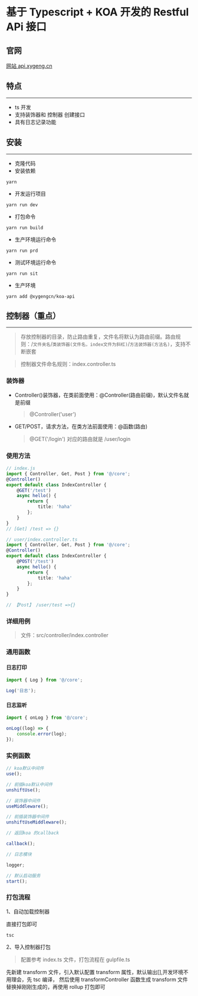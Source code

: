 # 基于 Typescript + KOA 开发的 Restful APi 接口

## 官网

[网站 api.xygeng.cn](https://api.xygeng.cn)

## 特点

---

-   ts 开发
-   支持装饰器和 控制器 创建接口
-   具有日志记录功能

## 安装

---

-   克隆代码
-   安装依赖

```
yarn
```

-   开发运行项目

```
yarn run dev
```

-   打包命令

```
yarn run build
```

-   生产环境运行命令

```
yarn run prd
```

-   测试环境运行命令

```
yarn run sit
```

-   生产环境

```
yarn add @xygengcn/koa-api
```

## 控制器（重点）

---

> 存放控制器的目录，防止路由重复，文件名将默认为路由前缀。路由规则：/`文件夹名`/`类装饰器(文件名，index文件为斜杠)`/`方法装饰器(方法名)`，支持不断嵌套

> 控制器文件命名规则：index.controller.ts

### 装饰器

-   Controller()装饰器，在类前面使用：@Controller(路由前缀)，默认文件名就是前缀

    > @Controller('user')

-   GET/POST，请求方法，在类方法前面使用：@函数(路由)

    > @GET('/login') 对应的路由就是 /user/login

### 使用方法

```ts
// index.js
import { Controller, Get, Post } from '@/core';
@Controller()
export default class IndexController {
    @GET('/test')
    async hello() {
        return {
            title: 'haha'
        };
    }
}
// [Get] /test => {}

// user/index.controller.ts
import { Controller, Get, Post } from '@/core';
@Controller()
export default class IndexController {
    @POST('/test')
    async hello() {
        return {
            title: 'haha'
        };
    }
}

// 【Post】 /user/test =>{}
```

### 详细用例

> 文件：src/controller/index.controller

### 通用函数

#### 日志打印

```js
import { Log } from '@/core';

Log('日志');
```

#### 日志监听

```js
import { onLog } from '@/core';

onLog((log) => {
    console.error(log);
});
```

### 实例函数

```js
// koa默认中间件
use();

// 前插koa默认中间件
unshiftUse();

// 装饰器中间件
useMiddleware();

// 前插装饰器中间件
unshiftUseMiddleware();

// 返回koa 的callback

callback();

// 日志模块

logger;

// 默认启动服务
start();
```

### 打包流程

1、自动加载控制器

直接打包即可

```
tsc
```

2、导入控制器打包

> 配置参考 index.ts 文件，打包流程在 gulpfile.ts

先新建 transform 文件，引入默认配置 transform 属性，默认输出[],开发环境不用理会，先 tsc 编译，
然后使用 transformController 函数生成 transform 文件替换掉刚刚生成的，再使用 rollup 打包即可
